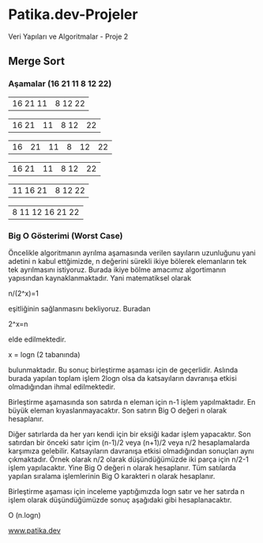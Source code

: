 # Patika.dev-Projeler
 Veri Yapıları ve Algoritmalar - Proje 2

## Merge Sort

### Aşamalar (16 21 11 8 12 22)

|||
|-|-|
|16 21 11|8 12 22|

|||||
|-|-|-|-|
|16 21|11|8 12| 22|

|||||||
|-|-|-|-|-|-|
|16| 21|11|8 |12| 22|

|||||
|-|-|-|-|
|16 21|11|8 12| 22|

|||
|-|-|
|11 16 21|8 12 22|

||
|-|
|8  11 12 16 21 22|



### Big O Gösterimi (Worst Case)
 
Öncelikle algoritmanın ayrılma aşamasında verilen sayıların uzunluğunu yani adetini n kabul ettğimizde, n değerini sürekli ikiye bölerek elemanların tek tek ayrılmasını istiyoruz. Burada ikiye bölme amacımız algortimanın yapısından kaynaklanmaktadır. Yani matematiksel olarak

n/(2^x)=1

eşitliğinin sağlanmasını bekliyoruz. Buradan

2^x=n 

elde edilmektedir.
 
x = logn (2 tabanında)

bulunmaktadır. Bu sonuç birleştirme aşaması için de geçerlidir. Aslında burada yapılan toplam işlem 2logn olsa da katsayıların davranışa etkisi olmadığından ihmal edilmektedir.

Birleştirme aşamasında son satırda n eleman için n-1 işlem yapılmaktadır. En büyük eleman kıyaslanmayacaktır. Son satırın Big O değeri n olarak hesaplanır. 

Diğer satırlarda da her yarı kendi için bir eksiği kadar işlem yapacaktır. Son satırdan bir önceki satır içim (n-1)/2 veya (n+1)/2 veya n/2 hesaplamalarda karşımıza gelebilir. Katsayıların davranışa etkisi olmadığından sonuçları aynı çıkmaktadır. Örnek olarak n/2 olarak düşündüğümüzde iki parça için n/2-1 işlem yapılacaktır. Yine Big O değeri n olarak hesaplanır. Tüm satılarda yapılan sıralama işlemlerinin Big O karakteri n olarak hesaplanır. 

Birleştirme aşaması için inceleme yaptığımızda logn satır ve her satırda n işlem olarak düşündüğümüzde sonuç aşağıdaki gibi hesaplanacaktır.

O (n.logn) 

www.patika.dev
